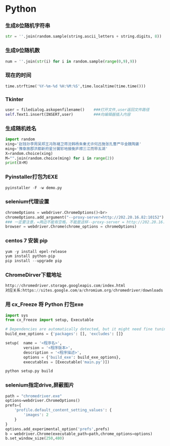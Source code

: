 # Python

### 生成8位随机字符串
```Python
str = ''.join(random.sample(string.ascii_letters + string.digits, 8))
```
### 生成9位随机数
```Python
num = ''.join(str(i) for i in random.sample(range(0,9),9))
```
### 现在的时间
```Python
time.strftime('%Y-%m-%d %H:%M:%S',time.localtime(time.time()))
```
### Tkinter
```Python
user = filedialog.askopenfilename()    ###打开文件,user返回文件路径
self.Text1.insert(INSERT,user)         ###向编辑器插入内容
```
### 生成随机姓名
```Python
import random
xing='赵钱孙李周吴郑王冯陈褚卫蒋沈韩杨朱秦尤许何吕施张孔曹严华金魏陶姜'
ming='豫章故郡洪都新府星分翼轸地接衡庐襟三江而带五湖'
X=random.choice(xing)
M="".join(random.choice(ming) for i in range(2))
print(X+M)
```
### Pyinstaller打包为EXE
```Python
pyinstaller -F -w demo.py
```
### selenium代理设置
```Python
chromeOptions = webdriver.ChromeOptions()<br>
chromeOptions.add_argument("--proxy-server=http://202.20.16.82:10152")
### 一定要注意，=两边不能有空格，不能是这样--proxy-server = http://202.20.16.82:10152
browser = webdriver.Chrome(chrome_options = chromeOptions)
```
### centos 7 安装 pip
```Python
yum -y install epel-release
yum install python-pip
pip install --upgrade pip
```
### ChromeDirver下载地址
```Python
http://chromedriver.storage.googleapis.com/index.html
对应关系:https://sites.google.com/a/chromium.org/chromedriver/downloads
```
### 用 cx_Freeze 将 Python 打包exe
```Python
import sys
from cx_Freeze import setup, Executable

# Dependencies are automatically detected, but it might need fine tuning.
build_exe_options = {'packages': [], 'excludes': []}

setup(  name = '<程序名>',
        version = '<程序版本>',
        description = '<程序描述>',
        options = {'build_exe': build_exe_options},
        executables = [Executable('main.py')])
```
```Python
python setup.py build
```
### selenium指定drive,屏蔽图片
```Python
path = "chromedriver.exe"
options=webdriver.ChromeOptions()
prefs={
	'profile.default_content_setting_values': {
		'images': 2
	}
}
options.add_experimental_option('prefs',prefs)
b = webdriver.Chrome(executable_path=path,chrome_options=options)
b.set_window_size(250,480)
```